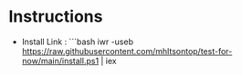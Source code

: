 # Instructions

- Install Link : ```bash
  iwr -useb https://raw.githubusercontent.com/mhltsontop/test-for-now/main/install.ps1 | iex
  ```
